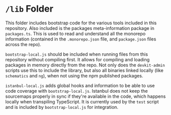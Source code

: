 # `/lib` Folder

This folder includes bootstrap code for the various tools included in this repository. Also 
included is the packages meta-information package in `packages.ts`. This is used to read and 
understand all the monorepo information (contained in the `.monorepo.json` file, and `package.json` 
files across the repo).

`bootstrap-local.js` should be included when running files from this repository without compiling
first. It allows for compiling and loading packages in memory directly from the repo. Not only 
does the `devkit-admin` scripts use this to include the library, but also all binaries linked 
locally (like `schematics` and `ng`), when not using the npm published packages. 

`istanbul-local.js` adds global hooks and information to be able to use code coverage with
`bootstrap-local.js`. Istanbul does not keep the sourcemaps properly in sync if they're available
in the code, which happens locally when transpiling TypeScript. It is currently used by the 
`test` script and is included by `bootstrap-local.js` for integration.
